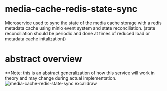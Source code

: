 # media-cache-redis-state-sync
Microservice used to sync the state of the media cache storage with a redis metadata cache using minio event system and state reconciliation. (state reconciliation should be periodic and done at times of reduced load or metadata cache initalization))
# abstract overview
**Note: this is an abstract generalization of how this service will work in theory and may change during actual implementation.
![media-cache-redis-state-sync excalidraw](https://github.com/user-attachments/assets/2a196d18-8b17-48b9-98d3-5e6c6b6aebd0)

